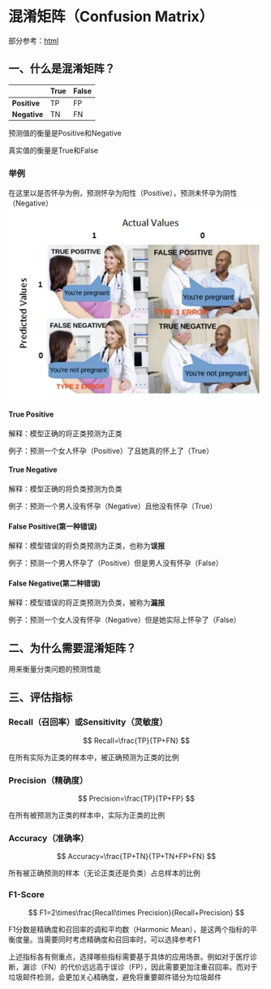 # 混淆矩阵（Confusion Matrix）

部分参考：[html](https://towardsdatascience.com/understanding-confusion-matrix-a9ad42dcfd62)

## 一、什么是混淆矩阵？

|              | **True** | **False** |
| ------------ | -------- | --------- |
| **Positive** | TP       | FP        |
| **Negative** | TN       | FN        |

预测值的衡量是Positive和Negative

真实值的衡量是True和False

### 举例

在这里以是否怀孕为例，预测怀孕为阳性（Positive），预测未怀孕为阴性（Negative）![image-20240205133345203](.\src\pregnant)

#### True Positive

解释：模型正确的将正类预测为正类

例子：预测一个女人怀孕（Positive）了且她真的怀上了（True）

#### True Negative

解释：模型正确的将负类预测为负类

例子：预测一个男人没有怀孕（Negative）且他没有怀孕（True）

#### False Positive(第一种错误)

解释：模型错误的将负类预测为正类，也称为**误报**

例子：预测一个男人怀孕了（Positive）但是男人没有怀孕（False）

#### False Negative(第二种错误)

解释：模型错误的将正类预测为负类，被称为**漏报**

例子：预测一个女人没有怀孕（Negative）但是她实际上怀孕了（False）



## 二、为什么需要混淆矩阵？

用来衡量分类问题的预测性能

## 三、评估指标

### Recall（召回率）或Sensitivity（灵敏度）

$$
Recall=\frac{TP}{TP+FN}
$$



在所有实际为正类的样本中，被正确预测为正类的比例

### Precision（精确度）

$$
Precision=\frac{TP}{TP+FP}
$$

在所有被预测为正类的样本中，实际为正类的比例

### Accuracy（准确率）

$$
Accuracy=\frac{TP+TN}{TP+TN+FP+FN}
$$

所有被正确预测的样本（无论正类还是负类）占总样本的比例

### F1-Score

$$
F1=2\times\frac{Recall\times Precision}{Recall+Precision}
$$

F1分数是精确度和召回率的调和平均数（Harmonic Mean），是这两个指标的平衡度量。当需要同时考虑精确度和召回率时，可以选择参考F1



上述指标各有侧重点，选择哪些指标需要基于具体的应用场景。例如对于医疗诊断，漏诊（FN）的代价远远高于误诊（FP），因此需要更加注重召回率。而对于垃圾邮件检测，会更加关心精确度，避免将重要邮件错分为垃圾邮件





